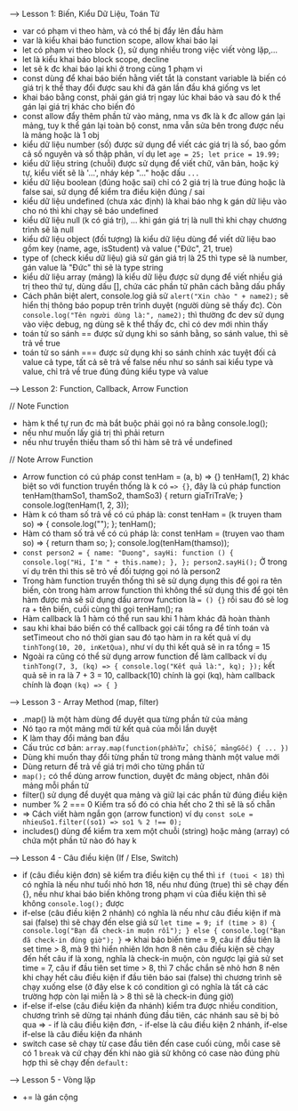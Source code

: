--> Lesson 1: Biến, Kiểu Dữ Liệu, Toán Tử

- var có phạm vi theo hàm, và có thể bị đẩy lên đầu hàm
- var là kiểu khai báo function scope, allow khai báo lại
- let có phạm vi theo block {}, sử dụng nhiều trong việc viết vòng lặp,...
- let là kiểu khai báo block scope, decline
- let sẽ k đc khai báo lại khi ở trong cùng 1 phạm vi
- const dùng để khai báo biến hằng viết tắt là constant variable là biến có giá trị k thể thay đổi được sau khi đã gán lần đầu khá giống vs let
- khai báo bằng const, phải gán giá trị ngay lúc khai báo và sau đó k thể gán lại giá trị khác cho biến đó
- const allow đẩy thêm phần tử vào mảng, nma vs đk là k đc allow gán lại mảng, tuy k thể gán lại toàn bộ const, nma vẫn sửa bên trong được nếu là mảng hoặc là 1 obj
- kiểu dữ liệu number (số) được sử dụng để viết các giá trị là số, bao gồm cả số nguyên và số thập phân, ví dụ let `age = 25; let price = 19.99;`
- kiểu dữ liệu string (chuỗi) được sử dụng để viết chữ, văn bản, hoặc ký tự, kiểu viết sẽ là '...', nháy kép "..." hoặc dấu `...`
- kiểu dữ liệu boolean (đúng hoặc sai) chỉ có 2 giá trị là true đúng hoặc là false sai, sử dụng để kiểm tra điều kiện đúng / sai
- kiểu dữ liệu undefined (chưa xác định) là khai báo nhg k gán dữ liệu vào cho nó thì khi chạy sẽ báo undefined
- kiểu dữ liệu null (k có giá trị), ... khi gán giá trị là null thì khi chạy chương trình sẽ là null
- kiểu dữ liệu object (đối tượng) là kiểu dữ liệu dùng để viết dữ liệu bao gồm key (name, age, isStudent) và value ("Đức", 21, true)
- type of (check kiểu dữ liệu) giả sử gán giá trị là 25 thì type sẽ là number, gán value là "Đức" thì sẽ là type string
- kiểu dữ liệu array (mảng) là kiểu dữ liệu được sử dụng để viết nhiều giá trị theo thứ tự, dùng dấu [], chứa các phần tử phân cách bằng dấu phẩy
- Cách phân biệt alert, console.log giả sử `alert("Xin chào " + name2);` sẽ hiển thị thông báo popup trên trình duyệt (người dùng sẽ thấy đc). Còn `console.log("Tên người dùng là:", name2);` thì thường đc dev sử dụng vào việc debug, ng dùng sẽ k thể thấy đc, chỉ có dev mới nhìn thấy
- toán tử so sánh == được sử dụng khi so sánh bằng, so sánh value, thì sẽ trả về true
- toán tử so sánh === được sử dụng khi so sánh chính xác tuyệt đối cả value cả type, tất cả sẽ trả về false nếu như so sánh sai kiểu type và value, chỉ trả về true đúng đúng kiểu type và value

--> Lesson 2: Function, Callback, Arrow Function

// Note Function

- hàm k thể tự run đc mà bắt buộc phải gọi nó ra bằng console.log();
- nếu như muốn lấy giá trị thì phải return
- nếu như truyền thiếu tham số thì hàm sẽ trả về undefined

// Note Arrow Function

- Arrow function có cú pháp const tenHam = (a, b) => {} tenHam(1, 2) khác biệt so với function truyền thống là k có `=> {}`, đây là cú pháp
  function tenHam(thamSo1, thamSo2, thamSo3) {
  return giaTriTraVe;
  }
  console.log(tenHam(1, 2, 3));
- Hàm k có tham số trả về có cú pháp là:
  const tenHam = (k truyen tham so) => {
  console.log("");
  };
  tenHam();
- Hàm có tham số trả về có cú pháp là:
  const tenHam = (truyen vao tham so) => {
  return tham so;
  };
  console.log(tenHam(thamso));
- `const person2 = {
name: "Duong",
sayHi: function () {
console.log("Hi, I'm " + this.name);
},
};
person2.sayHi();`
  Ở trong ví dụ trên thì this sẽ trỏ về đối tượng gọi nó là person2
- Trong hàm function truyền thống thì sẽ sử dụng dụng this để gọi ra tên biến, còn trong hàm arrow function thì không thể sử dụng this để gọi tên hàm được mà sẽ sử dụng dấu arrow function là `= () {}` rồi sau đó sẽ log ra + tên biến, cuối cùng thì gọi tenHam(); ra
- Hàm callback là 1 hàm có thể run sau khi 1 hàm khác đã hoàn thành
- sau khi khai báo biến có thể callback gọi cái tổng ra để tính toán và setTimeout cho nó thời gian sau đó tạo hàm in ra kết quả ví dụ `tinhTong(10, 20, inKetQua)`, như ví dụ thì kết quả sẽ in ra tổng = 15
- Ngoài ra cũng có thể sử dụng arrow function để làm callback ví dụ
  `tinhTong(7, 3, (kq) => {
  console.log("Kết quả là:", kq);
});`
  kết quả sẽ in ra là 7 + 3 = 10, callback(10) chính là gọi (kq), hàm callback chính là đoạn `(kq) => { }`

--> Lesson 3 - Array Method (map, filter)

- .map() là một hàm dùng để duyệt qua từng phần tử của mảng
- Nó tạo ra một mảng mới từ kết quả của mỗi lần duyệt
- K làm thay đổi mảng ban đầu
- Cấu trúc cơ bản:
  `array.map(function(phầnTử, chỉSố, mảngGốc) { ... })`
- Dùng khi muốn thay đổi từng phần tử trong mảng thành một value mới
- Dùng return để trả về giá trị mới cho từng phần tử
- `map();` có thể dùng arrow function, duyệt đc mảng object, nhân đôi mảng mỗi phần tử
- filter() sử dụng để duyệt qua mảng và giữ lại các phần tử đúng điều kiện
- number % 2 === 0 Kiểm tra số đó có chia hết cho 2 thì sẽ là số chẵn
- => Cách viết hàm ngắn gọn (arrow function)
  ví dụ `const soLe = nhieuSo1.filter((so1) => so1 % 2 !== 0);`
- includes() dùng để kiểm tra xem một chuỗi (string) hoặc mảng (array) có chứa một phần tử nào đó hay k

--> Lesson 4 - Câu điều kiện (If / Else, Switch)

- if (câu điều kiện đơn) sẽ kiểm tra điều kiện cụ thể thì `if (tuoi < 18)` thì có nghĩa là nếu như tuổi nhỏ hơn 18, nếu như đúng (true) thì sẽ chạy đến {}, nếu như khai báo biến không trong phạm vi của điều kiện thì sẽ không `console.log();` được
- if-else (câu điều kiện 2 nhánh) có nghĩa là nếu như câu điều kiện if mà sai (false) thì sẽ chạy đến else giả sử
  `let time = 9;
if (time > 8) {
  console.log("Bạn đã check-in muộn rồi");
} else {
  console.log("Bạn đã check-in đúng giờ");
}`
  => khai báo biến time = 9, câu if đầu tiên là set time > 8, mà 9 thì hiển nhiên lớn hơn 8 nên câu điều kiện sẽ chạy đến hết câu if là xong, nghĩa là check-in muộn, còn ngược lại giả sử set time = 7, câu if đầu tiên set time > 8, thì 7 chắc chắn sẽ nhỏ hơn 8 nên khi chạy hết câu điều kiện if đầu tiên báo sai (false) thì chương trình sẽ chạy xuống else (ở đây else k có condition gì có nghĩa là tất cả các trường hợp còn lại miễn là > 8 thì sẽ là check-in đúng giờ)
- if-else if-else (câu điều kiện đa nhánh) kiểm tra được nhiều condition, chương trình sẽ dừng tại nhánh đúng đầu tiên, các nhánh sau sẽ bị bỏ qua
  => - if là câu điều kiện đơn, - if-else là câu điều kiện 2 nhánh, if-else if-else là câu điều kiện đa nhánh
- switch case sẽ chạy từ case đầu tiên đến case cuối cùng, mỗi case sẽ có 1 `break` và cứ chạy đến khi nào giả sử không có case nào đúng phù hợp thì sẽ chạy đến `default:`

--> Lesson 5 - Vòng lặp

- += là gán cộng
